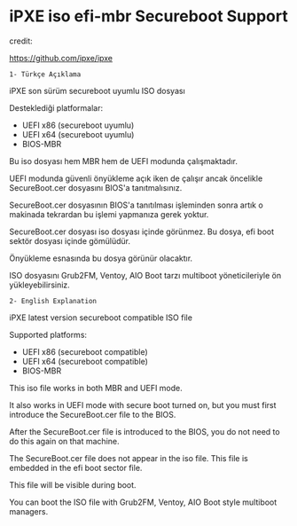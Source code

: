 # iPXE iso efi-mbr Secureboot Support

credit:

https://github.com/ipxe/ipxe

	1- Türkçe Açıklama

iPXE son sürüm secureboot uyumlu ISO dosyası

Desteklediği platformalar:
- UEFI x86 (secureboot uyumlu)
- UEFI x64 (secureboot uyumlu)
- BIOS-MBR

Bu iso dosyası hem MBR hem de UEFI modunda çalışmaktadır. 

UEFI modunda güvenli önyükleme açık iken de çalışır ancak öncelikle SecureBoot.cer dosyasını BIOS'a tanıtmalısınız.

SecureBoot.cer dosyasının BIOS'a tanıtılması işleminden sonra artık o makinada tekrardan bu işlemi yapmanıza gerek yoktur.

SecureBoot.cer dosyası iso dosyası içinde görünmez. Bu dosya, efi boot sektör dosyası içinde gömülüdür.

Önyükleme esnasında bu dosya görünür olacaktır.

ISO dosyasını Grub2FM, Ventoy, AIO Boot tarzı multiboot yöneticileriyle ön yükleyebilirsiniz.

	2- English Explanation
  
iPXE latest version secureboot compatible ISO file

Supported platforms:
- UEFI x86 (secureboot compatible)
- UEFI x64 (secureboot compatible)
- BIOS-MBR

This iso file works in both MBR and UEFI mode.

It also works in UEFI mode with secure boot turned on, but you must first introduce the SecureBoot.cer file to the BIOS.

After the SecureBoot.cer file is introduced to the BIOS, you do not need to do this again on that machine.

The SecureBoot.cer file does not appear in the iso file. This file is embedded in the efi boot sector file.

This file will be visible during boot.

You can boot the ISO file with Grub2FM, Ventoy, AIO Boot style multiboot managers.
